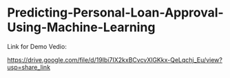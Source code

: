 # Predicting-Personal-Loan-Approval-Using-Machine-Learning


Link for Demo Vedio:

https://drive.google.com/file/d/19Ibi7IX2kxBCvcvXlGKkx-QeLqchj_Eu/view?usp=share_link

